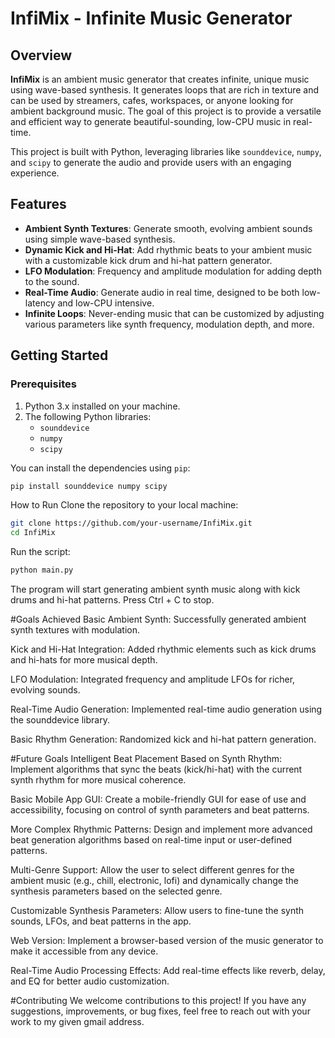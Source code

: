 # InfiMix - Infinite Music Generator

## Overview

**InfiMix** is an ambient music generator that creates infinite, unique music using wave-based synthesis. It generates loops that are rich in texture and can be used by streamers, cafes, workspaces, or anyone looking for ambient background music. The goal of this project is to provide a versatile and efficient way to generate beautiful-sounding, low-CPU music in real-time.

This project is built with Python, leveraging libraries like `sounddevice`, `numpy`, and `scipy` to generate the audio and provide users with an engaging experience.

## Features

- **Ambient Synth Textures**: Generate smooth, evolving ambient sounds using simple wave-based synthesis.
- **Dynamic Kick and Hi-Hat**: Add rhythmic beats to your ambient music with a customizable kick drum and hi-hat pattern generator.
- **LFO Modulation**: Frequency and amplitude modulation for adding depth to the sound.
- **Real-Time Audio**: Generate audio in real time, designed to be both low-latency and low-CPU intensive.
- **Infinite Loops**: Never-ending music that can be customized by adjusting various parameters like synth frequency, modulation depth, and more.

## Getting Started

### Prerequisites

1. Python 3.x installed on your machine.
2. The following Python libraries:
   - `sounddevice`
   - `numpy`
   - `scipy`

You can install the dependencies using `pip`:

```bash
pip install sounddevice numpy scipy
```

How to Run
Clone the repository to your local machine:

```bash
git clone https://github.com/your-username/InfiMix.git
cd InfiMix
```
Run the script:

```bash
python main.py
```

The program will start generating ambient synth music along with kick drums and hi-hat patterns. Press Ctrl + C to stop.

#Goals Achieved
Basic Ambient Synth: Successfully generated ambient synth textures with modulation.

Kick and Hi-Hat Integration: Added rhythmic elements such as kick drums and hi-hats for more musical depth.

LFO Modulation: Integrated frequency and amplitude LFOs for richer, evolving sounds.

Real-Time Audio Generation: Implemented real-time audio generation using the sounddevice library.

Basic Rhythm Generation: Randomized kick and hi-hat pattern generation.

#Future Goals
Intelligent Beat Placement Based on Synth Rhythm: Implement algorithms that sync the beats (kick/hi-hat) with the current synth rhythm for more musical coherence.

Basic Mobile App GUI: Create a mobile-friendly GUI for ease of use and accessibility, focusing on control of synth parameters and beat patterns.

More Complex Rhythmic Patterns: Design and implement more advanced beat generation algorithms based on real-time input or user-defined patterns.

Multi-Genre Support: Allow the user to select different genres for the ambient music (e.g., chill, electronic, lofi) and dynamically change the synthesis parameters based on the selected genre.

Customizable Synthesis Parameters: Allow users to fine-tune the synth sounds, LFOs, and beat patterns in the app.

Web Version: Implement a browser-based version of the music generator to make it accessible from any device.

Real-Time Audio Processing Effects: Add real-time effects like reverb, delay, and EQ for better audio customization.

#Contributing
We welcome contributions to this project! If you have any suggestions, improvements, or bug fixes, feel free to reach out with your work to my given gmail address.
